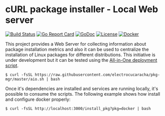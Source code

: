 # cURL package installer - Local Web server
[![Build Status](https://travis-ci.org/electrocucaracha/pkg-mgr.png)](https://travis-ci.org/electrocucaracha/pkg-mgr)
[![Go Report Card](https://goreportcard.com/badge/github.com/electrocucaracha/pkg-mgr)](https://goreportcard.com/report/github.com/electrocucaracha/pkg-mgr)
[![GoDoc](https://godoc.org/github.com/electrocucaracha/pkg-mgr?status.svg)](https://godoc.org/github.com/electrocucaracha/pkg-mgr)
[![License](https://img.shields.io/badge/License-Apache%202.0-blue.svg)](https://opensource.org/licenses/Apache-2.0)
[![Docker](https://images.microbadger.com/badges/image/electrocucaracha/pkg_mgr.svg)](http://microbadger.com/images/electrocucaracha/pkg_mgr)

This project provides a Web Server for collecting information about
package installation metrics and also it can be used to centralize the
installation of Linux packages for different distributions. This
initiative is under development but it can be tested using the
[All-in-One deployment script](aio.sh).

    $ curl -fsSL https://raw.githubusercontent.com/electrocucaracha/pkg-mgr/master/aio.sh | bash

Once it's dependencies are installed and services are running locally,
it's possible to consume the scripts. The following example shows how
install and configure docker properly:

    $ curl -fsSL http://localhost:3000/install_pkg?pkg=docker | bash
